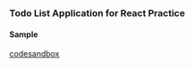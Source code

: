 ### Todo List Application for React Practice

#### Sample
[codesandbox](https://codesandbox.io/s/2jxl2o2lyn)